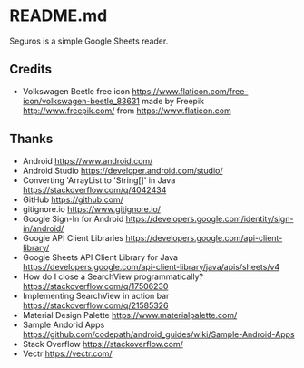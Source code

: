 # README.md

Seguros is a simple Google Sheets reader.

## Credits

- Volkswagen Beetle free icon <https://www.flaticon.com/free-icon/volkswagen-beetle_83631> made by Freepik <http://www.freepik.com/> from <https://www.flaticon.com>

## Thanks

- Android <https://www.android.com/>
- Android Studio <https://developer.android.com/studio/>
- Converting 'ArrayList<String> to 'String[]' in Java <https://stackoverflow.com/q/4042434>
- GitHub <https://github.com/>
- gitignore.io <https://www.gitignore.io/>
- Google Sign-In for Android <https://developers.google.com/identity/sign-in/android/>
- Google API Client Libraries <https://developers.google.com/api-client-library/>
- Google Sheets API Client Library for Java <https://developers.google.com/api-client-library/java/apis/sheets/v4>
- How do I close a SearchView programmatically? <https://stackoverflow.com/q/17506230>
- Implementing SearchView in action bar <https://stackoverflow.com/q/21585326>
- Material Design Palette <https://www.materialpalette.com/>
- Sample Andorid Apps <https://github.com/codepath/android_guides/wiki/Sample-Android-Apps>
- Stack Overflow <https://stackoverflow.com/>
- Vectr <https://vectr.com/>
